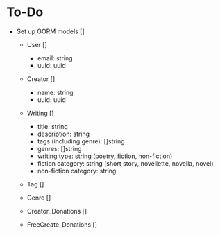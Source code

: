 # To-Do

- Set up GORM models []

  - User []

    - email: string
    - uuid: uuid

  - Creator []

    - name: string
    - uuid: uuid

  - Writing []
    - title: string
    - description: string
    - tags (including genre): []string
    - genres: []string
    - writing type: string (poetry, fiction, non-fiction)
    - fiction category: string (short story, novellette, novella, novel)
    - non-fiction category: string
  - Tag []
  - Genre []
  - Creator_Donations []
  - FreeCreate_Donations []

